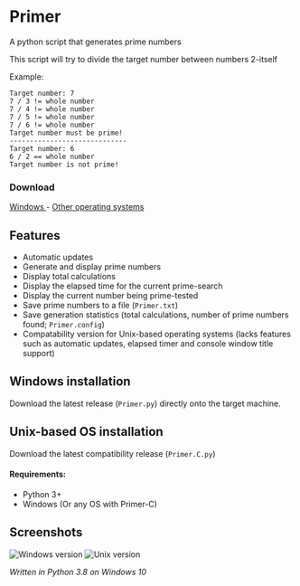 # Primer
A python script that generates prime numbers

This script will try to divide the target number between numbers 2-itself

Example:
```
Target number: 7
7 / 3 != whole number
7 / 4 != whole number
7 / 5 != whole number
7 / 6 != whole number
Target number must be prime!
-----------------------------
Target number: 6
6 / 2 == whole number
Target number is not prime!
```

### Download
<a href="https://github.com/smcclennon/Primer/releases/latest/download/Primer.py">Windows
</a>   -   <a
href="https://github.com/smcclennon/Primer/releases/download/v1.0.5/Primer-C.py">Other operating systems</a>

## Features
- Automatic updates
- Generate and display prime numbers
- Display total calculations
- Display the elapsed time for the current prime-search
- Display the current number being prime-tested
- Save prime numbers to a file (`Primer.txt`)
- Save generation statistics (total calculations, number of prime numbers found; `Primer.config`)
- Compatability version for Unix-based operating systems (lacks features such as automatic updates, elapsed timer and console window title support)

## Windows installation
Download the latest release (`Primer.py`) directly onto the target machine.
## Unix-based OS installation
Download the latest compatibility release (`Primer.C.py`)

#### Requirements:
- Python 3+
- Windows (Or any OS with Primer-C)

## Screenshots
![Windows version](https://smcclennon.github.io/assets/images/screenshots/Primer/windows.png)
![Unix version](https://smcclennon.github.io/assets/images/screenshots/Primer/unix.png)

*Written in Python 3.8 on Windows 10*
